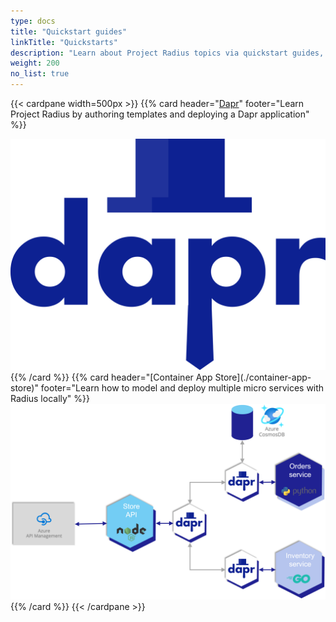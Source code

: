 ```yaml
---
type: docs
title: "Quickstart guides"
linkTitle: "Quickstarts"
description: "Learn about Project Radius topics via quickstart guides, complete with code samples"
weight: 200
no_list: true
---
```


{{< cardpane width=500px >}}
{{% card header="[Dapr](./dapr-quickstart)" footer="Learn Project Radius by authoring templates and deploying a Dapr application" %}}
<div class="text-center">
  <a href="./dapr-quickstart">
    <img src="./dapr-quickstart/dapr-microservices.svg" alt="Dapr logo">
  </a>
</div>
{{% /card %}}
{{% card header="[Container App Store](./container-app-store)" footer="Learn how to model and deploy multiple micro services with Radius locally" %}}
<div class="text-center">
  <a href="./container-app-store">
    <img src="./container-app-store/container-app-store.png" alt="Container app store microservice diagram">
  </a>
</div>
{{% /card %}}
{{< /cardpane >}}
